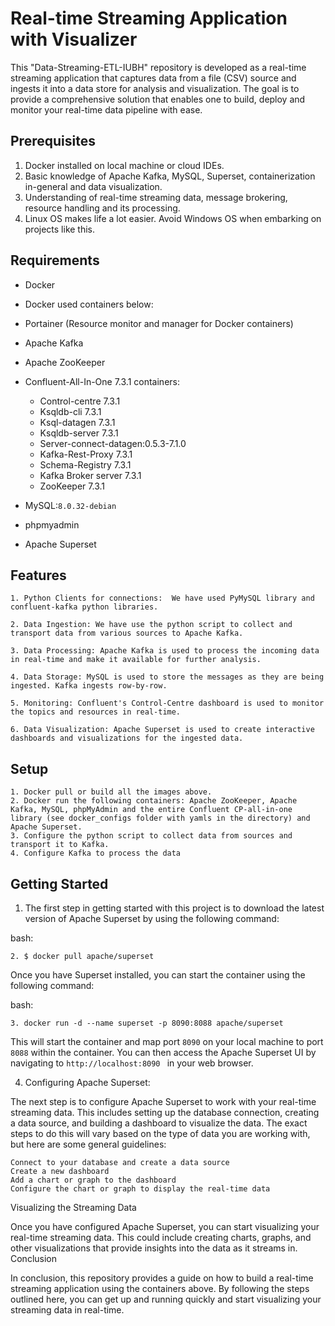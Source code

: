 

# Real-time Streaming Application with Visualizer

This "Data-Streaming-ETL-IUBH" repository is developed as a real-time streaming application that captures data from a file (CSV) source and ingests it into a data store for analysis and visualization. The goal is to provide a comprehensive solution that enables one to build, deploy and monitor your real-time data pipeline with ease.

## Prerequisites

 1. Docker installed on local machine or cloud IDEs.
 2. Basic knowledge of Apache Kafka, MySQL, Superset, containerization in-general and data visualization.
 3. Understanding of real-time streaming data, message brokering, resource handling and its processing.
 4. Linux OS makes life a lot easier. Avoid Windows OS when embarking on projects like this. 

## Requirements

  * Docker

  * Docker used containers below: 
  * Portainer (Resource monitor and manager for Docker containers)
  * Apache Kafka
  * Apache ZooKeeper
  * Confluent-All-In-One 7.3.1 containers:
      * Control-centre 7.3.1
      * Ksqldb-cli 7.3.1
      * Ksql-datagen 7.3.1
      * Ksqldb-server 7.3.1
      * Server-connect-datagen:0.5.3-7.1.0
      * Kafka-Rest-Proxy 7.3.1
      * Schema-Registry 7.3.1
      * Kafka Broker server 7.3.1
      * ZooKeeper 7.3.1
  * MySQL:```8.0.32-debian```
  * phpmyadmin
  * Apache Superset

## Features

    1. Python Clients for connections:  We have used PyMySQL library and confluent-kafka python libraries.
    
    2. Data Ingestion: We have use the python script to collect and transport data from various sources to Apache Kafka.
    
    3. Data Processing: Apache Kafka is used to process the incoming data in real-time and make it available for further analysis.
    
    4. Data Storage: MySQL is used to store the messages as they are being ingested. Kafka ingests row-by-row.
    
    5. Monitoring: Confluent's Control-Centre dashboard is used to monitor the topics and resources in real-time.
    
    6. Data Visualization: Apache Superset is used to create interactive dashboards and visualizations for the ingested data.

## Setup

    1. Docker pull or build all the images above.
    2. Docker run the following containers: Apache ZooKeeper, Apache Kafka, MySQL, phpMyAdmin and the entire Confluent CP-all-in-one library (see docker_configs folder with yamls in the directory) and Apache Superset.
    3. Configure the python script to collect data from sources and transport it to Kafka.
    4. Configure Kafka to process the data


## Getting Started

1. The first step in getting started with this project is to download the latest version of Apache Superset by using the following command:

bash:
```
2. $ docker pull apache/superset
```

Once you have Superset installed, you can start the container using the following command:

bash:
```
3. docker run -d --name superset -p 8090:8088 apache/superset
```

This will start the container and map port ```8090``` on your local machine to port ```8088``` within the container. You can then access the Apache Superset UI by navigating to ```http://localhost:8090 ``` in your web browser.

4. Configuring Apache Superset:

The next step is to configure Apache Superset to work with your real-time streaming data. This includes setting up the database connection, creating a data source, and building a dashboard to visualize the data. The exact steps to do this will vary based on the type of data you are working with, but here are some general guidelines:

    Connect to your database and create a data source
    Create a new dashboard
    Add a chart or graph to the dashboard
    Configure the chart or graph to display the real-time data

Visualizing the Streaming Data

Once you have configured Apache Superset, you can start visualizing your real-time streaming data. This could include creating charts, graphs, and other visualizations that provide insights into the data as it streams in.
Conclusion

In conclusion, this repository provides a guide on how to build a real-time streaming application using the containers above. By following the steps outlined here, you can get up and running quickly and start visualizing your streaming data in real-time. 


